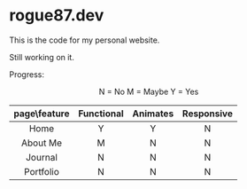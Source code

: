 # rogue87.dev

This is the code for my personal website.

Still working on it.

Progress:
<center>

N = No     M = Maybe    Y = Yes


| page\feature | Functional | Animates | Responsive |
| :----------: | :--------: | :------: | :--------: |
|     Home     |     Y     |    Y    |     N     |
|   About Me   |     M     |    N    |     N     |
|   Journal   |     N     |    N    |     N     |
|  Portfolio  |     N     |    N    |     N     |

<center/>
